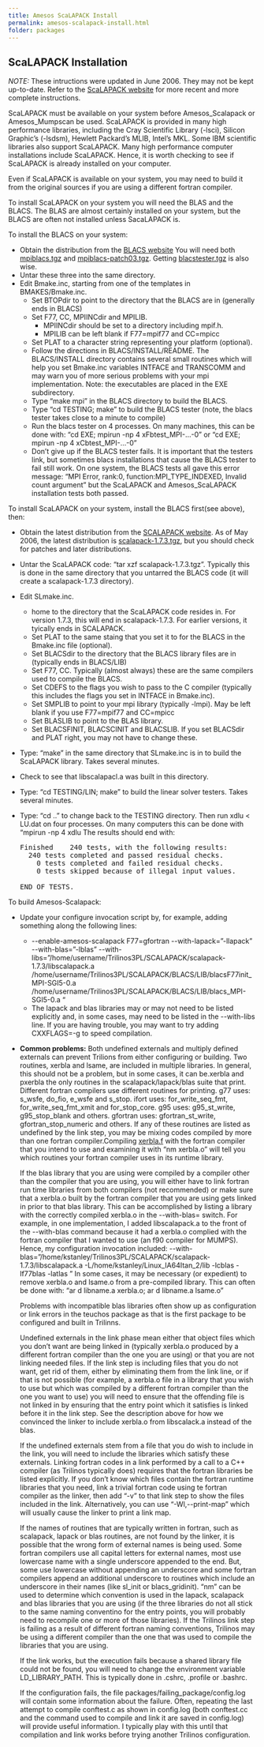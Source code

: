 ```yaml
---
title: Amesos ScaLAPACK Install
permalink: amesos-scalapack-install.html
folder: packages
---
```


## ScaLAPACK Installation

_NOTE:_ These intructions were updated in June 2006\. They may not be kept up-to-date. Refer to the [ScaLAPACK website](http://www.netlib.org/scalapack/) for more recent and more complete instructions.

ScaLAPACK must be available on your system before Amesos_Scalapack or Amesos_Mumpscan be used. ScaLAPACK is provided in many high performance libraries, including the Cray Scientific Library (-lsci), Silicon Graphic’s (-lsdsm), Hewlett Packard’s MLIB, Intel’s MKL. Some IBM scientific libraries also support ScaLAPACK. Many high performance computer installations include ScaLAPACK. Hence, it is worth checking to see if ScaLAPACK is already installed on your computer.

Even if ScaLAPACK is available on your system, you may need to build it from the original sources if you are using a different fortran compiler.

To install ScaLAPACK on your system you will need the BLAS and the BLACS. The BLAS are almost certainly installed on your system, but the BLACS are often not installed unless SacaLAPACK is.

To install the BLACS on your system:

*   Obtain the distribution from the [BLACS website](http://www.netlib.org/blacs/) You will need both [mpiblacs.tgz](http://www.netlib.org/blacs/mpiblacs.tgz) and [mpiblacs-patch03.tgz](http://www.netlib.org/blacs/mpiblacs-patch03.tgz). Getting [blacstester.tgz](http://www.netlib.org/blacs/blacstester.tgz) is also wise.
*   Untar these three into the same directory.
*   Edit Bmake.inc, starting from one of the templates in BMAKES/Bmake.inc.
    *   Set BTOPdir to point to the directory that the BLACS are in (generally ends in BLACS)
    *   Set F77, CC, MPIINCdir and MPILIB.
        *   MPIINCdir should be set to a directory including mpif.h.
        *   MPILIB can be left blank if F77=mpif77 and CC=mpicc
    *   Set PLAT to a character string representing your platform (optional).
    *   Follow the directions in BLACS/INSTALL/README. The BLACS/INSTALL directory contains several small routines which will help you set Bmake.inc variables INTFACE and TRANSCOMM and may warn you of more serious problems with your mpi implementation. Note: the executables are placed in the EXE subdirectory.
    *   Type “make mpi” in the BLACS directory to build the BLACS.
    *   Type “cd TESTING; make” to build the BLACS tester (note, the blacs tester takes close to a minute to compile)
    *   Run the blacs tester on 4 processes. On many machines, this can be done with: “cd EXE; mpirun -np 4 xFbtest_MPI-…-0” or “cd EXE; mpirun -np 4 xCbtest_MPI-…-0”
    *   Don’t give up if the BLACS tester fails. It is important that the testers link, but sometimes blacs installations that cause the BLACS tester to fail still work. On one system, the BLACS tests all gave this error message: “MPI Error, rank:0, function:MPI_TYPE_INDEXED, Invalid count argument” but the ScaLAPACK and Amesos_ScaLAPACK installation tests both passed.

To install ScaLAPACK on your system, install the BLACS first(see above), then:

*   Obtain the latest distribution from the [SCALAPACK website](http://www.netlib.org/scalapack/). As of May 2006, the latest distribution is [scalapack-1.7.3.tgz](http://www.netlib.org/scalapack/scalapack-1.7.3.tgz), but you should check for patches and later distributions.
*   Untar the ScaLAPACK code: “tar xzf scalapack-1.7.3.tgz”. Typically this is done in the same directory that you untarred the BLACS code (it will create a scalapack-1.7.3 directory).
*   Edit SLmake.inc.
    *   home to the directory that the ScaLAPACK code resides in. For version 1.7.3, this will end in scalapack-1.7.3\. For earlier versions, it tyically ends in SCALAPACK.
    *   Set PLAT to the same staing that you set it to for the BLACS in the Bmake.inc file (optional).
    *   Set BLACSdir to the directory that the BLACS library files are in (typically ends in BLACS/LIB)
    *   Set F77, CC. Typically (almost always) these are the same compilers used to compile the BLACS.
    *   Set CDEFS to the flags you wish to pass to the C compiler (typically this includes the flags you set in INTFACE in Bmake.inc).
    *   Set SMPLIB to point to your mpi library (typically -lmpi). May be left blank if you use F77=mpif77 and CC=mpicc
    *   Set BLASLIB to point to the BLAS library.
    *   Set BLACSFINIT, BLACSCINIT and BLACSLIB. If you set BLACSdir and PLAT right, you may not have to change these.
*   Type: “make” in the same directory that SLmake.inc is in to build the ScaLAPACK library. Takes several minutes.
*   Check to see that libscalapacl.a was built in this directory.
*   Type: “cd TESTING/LIN; make” to build the linear solver testers. Takes several minutes.
*   Type: “cd ..” to change back to the TESTING directory. Then run xdlu < LU.dat on four processes. On many computers this can be done with “mpirun -np 4 xdlu The results should end with:

    <pre>Finished    240 tests, with the following results:
      240 tests completed and passed residual checks.
        0 tests completed and failed residual checks.
        0 tests skipped because of illegal input values.

    END OF TESTS.</pre>

To build Amesos-Scalapack:

*   Update your configure invocation script by, for example, adding something along the following lines:

    *   --enable-amesos-scalapack F77=gfortran --with-lapack=”-llapack” --with-blas=”-lblas” --with-libs=”/home/username/Trilinos3PL/SCALAPACK/scalapack-1.7.3/libscalapack.a /home/username/Trilinos3PL/SCALAPACK/BLACS/LIB/blacsF77init_MPI-SGI5-0.a /home/username/Trilinos3PL/SCALAPACK/BLACS/LIB/blacs_MPI-SGI5-0.a “
    *   The lapack and blas libraries may or may not need to be listed explicitly and, in some cases, may need to be listed in the --with-libs line. If you are having trouble, you may want to try adding CXXFLAGS=-g to speed compilation.
    
*   **Common problems:** Both undefined externals and multiply defined externals can prevent Trilions from either configuring or building. Two routines, xerbla and lsame, are included in multiple libraries. In general, this should not be a problem, but in some cases, it can be.xerbla and pxerbla the only routines in the scalapack/lapack/blas suite that print. Different fortran compilers use different routines for printing. g77 uses: s_wsfe, do_fio, e_wsfe and s_stop. ifort uses: for_write_seq_fmt, for_write_seq_fmt_xmit and for_stop_core. g95 uses: g95_st_write, g95_stop_blank and others. gfortran uses: gfortran_st_write, gfortran_stop_numeric and others. If any of these routines are listed as undefined by the link step, you may be mixing codes compiled by more than one fortran compiler.Compiling [xerbla.f](http://www.netlib.org/blas/xerbla.f) with the fortran compiler that you intend to use and examining it with “nm xerbla.o” will tell you which routines your fortran compiler uses in its runtime library.

    If the blas library that you are using were compiled by a compiler other than the compiler that you are using, you will either have to link fortran run time libraries from both compilers (not recommended) or make sure that a xerbla.o built by the fortran compiler that you are using gets linked in prior to that blas library. This can be accomplished by listing a library with the correctly compiled xerbla.o in the --with-blas= switch. For example, in one implementation, I added libscalapack.a to the front of the --with-blas command because it had a xerbla.o complied with the fortran compiler that I wanted to use (an f90 compiler for MUMPS). Hence, my configuration invocation included: --with-blas=”/home/kstanley/Trilinos3PL/SCALAPACK/scalapack-1.7.3/libscalapack.a -L/home/kstanley/Linux_IA64Itan_2/lib -lcblas -lf77blas -latlas ” In some cases, it may be necessary (or expedient) to remove xerbla.o and lsame.o from a pre-compiled library. This can often be done with: “ar d libname.a xerbla.o; ar d libname.a lsame.o”

    Problems with incompatible blas libraries often show up as configuration or link errors in the teuchos package as that is the first package to be configured and built in Trilinns.

    Undefined externals in the link phase mean either that object files which you don’t want are being linked in (typically xerbla.o produced by a different fortran compiler than the one you are using) or that you are not linking needed files. If the link step is including files that you do not want, get rid of them, either by eliminating them from the link line, or if that is not possible (for example, a xerbla.o file in a library that you wish to use but which was compiled by a different fortran compiler than the one you want to use) you will need to ensure that the offending file is not linked in by ensuring that the entry point which it satisfies is linked before it in the link step. See the description above for how we convinced the linker to include xerbla.o from libscalack.a instead of the blas.

    If the undefined externals stem from a file that you do wish to include in the link, you will need to include the libraries which satisfy these externals. Linking fortran codes in a link performed by a call to a C++ compiler (as Trilinos typically does) requires that the fortran libraries be listed explicitly. If you don’t know which files contain the fortran runtime libraries that you need, link a trivial fortran code using te fortran compiler as the linker, then add “-v” to that link step to show the files included in the link. Alternatively, you can use “-Wl,--print-map” which will usually cause the linker to print a link map.

    If the names of routines that are typically written in fortran, such as scalapack, lapack or blas routines, are not found by the linker, it is possible that the wrong form of external names is being used. Some fortran compilers use all capital letters for external names, most use lowercase name with a single underscore appended to the end. But, some use lowercase without appending an underscore and some fortran compilers append an additional underscore to routines which include an underscore in their names (like sl_init or blacs_gridinit). “nm” can be used to determine which convention is used in the lapack, scalapack and blas libraries that you are using (if the three libraries do not all stick to the same naming conventino for the entry points, you will probably need to recompile one or more of those libraries). If the Trilinos link step is failing as a result of different fortran naming conventions, Trilinos may be using a different compiler than the one that was used to compile the libraries that you are using.

    If the link works, but the execution fails because a shared library file could not be found, you will need to change the environment variable LD_LIBRARY_PATH. This is typically done in .cshrc, .profile or .bashrc.

    If the configuration fails, the file packages/failing_package/config.log will contain some information about the failure. Often, repeating the last attempt to compile conftest.c as shown in config.log (both conftest.cc and the command used to compile and link it are saved in config.log) will provide useful information. I typically play with this until that compilation and link works before trying another Trilinos configuration.